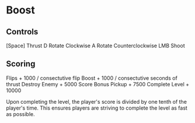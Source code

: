 # Boost

## Controls
[Space]                    Thrust
D                          Rotate Clockwise
A                          Rotate Counterclockwise
LMB                        Shoot


## Scoring
Flips                     + 1000 / consectutive flip
Boost                     + 1000 / consectutive seconds of thrust
Destroy Enemy             + 5000
Score Bonus Pickup        + 7500
Complete Level            + 10000

Upon completing the level, the player's score is divided by one tenth of the player's time. This ensures players are striving to complete the level as fast as possible.
